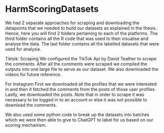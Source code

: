 # HarmScoringDatasets

We had 2 separate approaches for scraping and downloading the datapoints that we needed to build our datasets as explained in the thesis. Hence, here you will find 2 folders pertaining to each of the platforms. The third folder contains all the R code that was used to then visualise and analyse the data. The last folder contains all the labelled datasets that were used for analysis.  

Tiktok:
Scraping
We configured the TikTok Api by David Teather to scrape the comments. After all the comments were scraped we compiled the outputs into one large file to serve as our dataset. We also downloaded the videos for future reference. 

For Instagram 
First we downloaded all the profiles that we were interested in and then it fetched the comments from the posts of those user profiles. Lastly, we downloaded the posts.
Note that in order to scrape it was necessary to be logged in to an account or else it was not possible to download the comments. 

We also used some python code to break up the datasets into batches which we were then able to give to ChatGPT to label for us based on our scoring mechanism.


